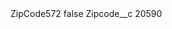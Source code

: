 <?xml version="1.0" encoding="UTF-8"?>
<CustomMetadata xmlns="http://soap.sforce.com/2006/04/metadata" xmlns:xsi="http://www.w3.org/2001/XMLSchema-instance" xmlns:xsd="http://www.w3.org/2001/XMLSchema">
    <label>ZipCode572</label>
    <protected>false</protected>
    <values>
        <field>Zipcode__c</field>
        <value xsi:type="xsd:string">20590</value>
    </values>
</CustomMetadata>
